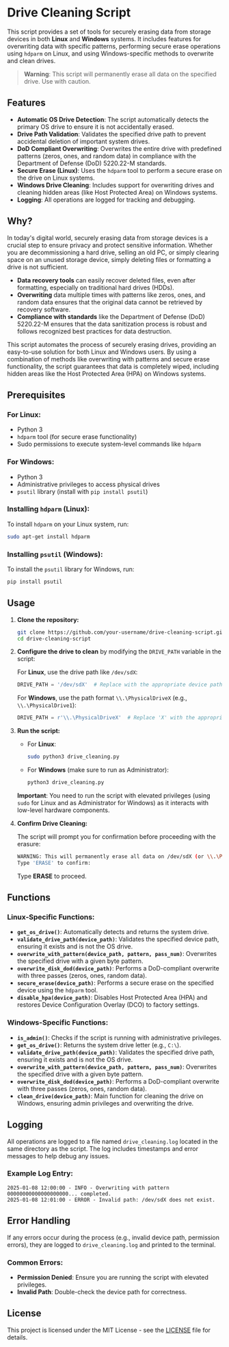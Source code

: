 
# Drive Cleaning Script

This script provides a set of tools for securely erasing data from storage devices in both **Linux** and **Windows** systems. It includes features for overwriting data with specific patterns, performing secure erase operations using `hdparm` on Linux, and using Windows-specific methods to overwrite and clean drives.

> **Warning**: This script will permanently erase all data on the specified drive. Use with caution.

## Features

- **Automatic OS Drive Detection**: The script automatically detects the primary OS drive to ensure it is not accidentally erased.
- **Drive Path Validation**: Validates the specified drive path to prevent accidental deletion of important system drives.
- **DoD Compliant Overwriting**: Overwrites the entire drive with predefined patterns (zeros, ones, and random data) in compliance with the Department of Defense (DoD) 5220.22-M standards.
- **Secure Erase (Linux)**: Uses the `hdparm` tool to perform a secure erase on the drive on Linux systems.
- **Windows Drive Cleaning**: Includes support for overwriting drives and cleaning hidden areas (like Host Protected Area) on Windows systems.
- **Logging**: All operations are logged for tracking and debugging.

## Why?

In today's digital world, securely erasing data from storage devices is a crucial step to ensure privacy and protect sensitive information. Whether you are decommissioning a hard drive, selling an old PC, or simply clearing space on an unused storage device, simply deleting files or formatting a drive is not sufficient.

- **Data recovery tools** can easily recover deleted files, even after formatting, especially on traditional hard drives (HDDs). 
- **Overwriting** data multiple times with patterns like zeros, ones, and random data ensures that the original data cannot be retrieved by recovery software.
- **Compliance with standards** like the Department of Defense (DoD) 5220.22-M ensures that the data sanitization process is robust and follows recognized best practices for data destruction.

This script automates the process of securely erasing drives, providing an easy-to-use solution for both Linux and Windows users. By using a combination of methods like overwriting with patterns and secure erase functionality, the script guarantees that data is completely wiped, including hidden areas like the Host Protected Area (HPA) on Windows systems.

## Prerequisites

### For Linux:

- Python 3
- `hdparm` tool (for secure erase functionality)
- Sudo permissions to execute system-level commands like `hdparm`

### For Windows:

- Python 3
- Administrative privileges to access physical drives
- `psutil` library (install with `pip install psutil`)

### Installing `hdparm` (Linux):
To install `hdparm` on your Linux system, run:

```bash
sudo apt-get install hdparm
```

### Installing `psutil` (Windows):

To install the `psutil` library for Windows, run:

```bash
pip install psutil
```

## Usage

1. **Clone the repository:**

   ```bash
   git clone https://github.com/your-username/drive-cleaning-script.git
   cd drive-cleaning-script
   ```

2. **Configure the drive to clean** by modifying the `DRIVE_PATH` variable in the script:
   
   For **Linux**, use the drive path like `/dev/sdX`:

   ```python
   DRIVE_PATH = '/dev/sdX'  # Replace with the appropriate device path
   ```

   For **Windows**, use the path format `\\.\PhysicalDriveX` (e.g., `\\.\PhysicalDrive1`):

   ```python
   DRIVE_PATH = r'\\.\PhysicalDriveX'  # Replace 'X' with the appropriate drive number
   ```

3. **Run the script:**

   - For **Linux**:

     ```bash
     sudo python3 drive_cleaning.py
     ```

   - For **Windows** (make sure to run as Administrator):

     ```bash
     python3 drive_cleaning.py
     ```

   **Important**: You need to run the script with elevated privileges (using `sudo` for Linux and as Administrator for Windows) as it interacts with low-level hardware components.

4. **Confirm Drive Cleaning:**

   The script will prompt you for confirmation before proceeding with the erasure:

   ```bash
   WARNING: This will permanently erase all data on /dev/sdX (or \\.\PhysicalDriveX).
   Type 'ERASE' to confirm: 
   ```

   Type **ERASE** to proceed.

## Functions

### Linux-Specific Functions:

- **`get_os_drive()`**: Automatically detects and returns the system drive.
- **`validate_drive_path(device_path)`**: Validates the specified device path, ensuring it exists and is not the OS drive.
- **`overwrite_with_pattern(device_path, pattern, pass_num)`**: Overwrites the specified drive with a given byte pattern.
- **`overwrite_disk_dod(device_path)`**: Performs a DoD-compliant overwrite with three passes (zeros, ones, random data).
- **`secure_erase(device_path)`**: Performs a secure erase on the specified device using the `hdparm` tool.
- **`disable_hpa(device_path)`**: Disables Host Protected Area (HPA) and restores Device Configuration Overlay (DCO) to factory settings.

### Windows-Specific Functions:

- **`is_admin()`**: Checks if the script is running with administrative privileges.
- **`get_os_drive()`**: Returns the system drive letter (e.g., `C:\`).
- **`validate_drive_path(device_path)`**: Validates the specified drive path, ensuring it exists and is not the OS drive.
- **`overwrite_with_pattern(device_path, pattern, pass_num)`**: Overwrites the specified drive with a given byte pattern.
- **`overwrite_disk_dod(device_path)`**: Performs a DoD-compliant overwrite with three passes (zeros, ones, random data).
- **`clean_drive(device_path)`**: Main function for cleaning the drive on Windows, ensuring admin privileges and overwriting the drive.

## Logging

All operations are logged to a file named `drive_cleaning.log` located in the same directory as the script. The log includes timestamps and error messages to help debug any issues.

### Example Log Entry:

```log
2025-01-08 12:00:00 - INFO - Overwriting with pattern 00000000000000000000... completed.
2025-01-08 12:01:00 - ERROR - Invalid path: /dev/sdX does not exist.
```

## Error Handling

If any errors occur during the process (e.g., invalid device path, permission errors), they are logged to `drive_cleaning.log` and printed to the terminal.

### Common Errors:
- **Permission Denied**: Ensure you are running the script with elevated privileges.
- **Invalid Path**: Double-check the device path for correctness.

## License

This project is licensed under the MIT License - see the [LICENSE](LICENSE) file for details.

